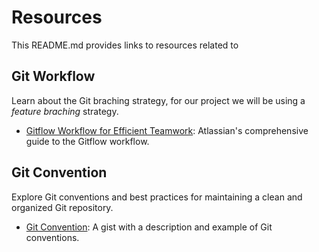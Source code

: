 # Resources

This README.md provides links to resources related to 

## Git Workflow

Learn about the Git braching strategy, for our project we will be using a <i>feature braching</i> strategy.

- [Gitflow Workflow for Efficient Teamwork](https://www.atlassian.com/git/tutorials/comparing-workflows/gitflow-workflow): Atlassian's comprehensive guide to the Gitflow workflow.

## Git Convention

Explore Git conventions and best practices for maintaining a clean and organized Git repository.

- [Git Convention](https://gist.github.com/Zekfad/f51cb06ac76e2457f11c80ed705c95a3): A gist with a description and example of Git conventions. 
